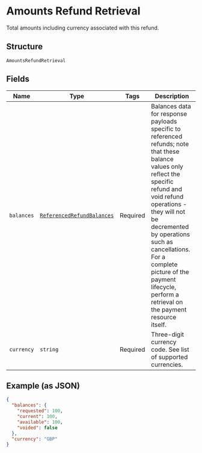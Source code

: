 
# Amounts Refund Retrieval

Total amounts including currency associated with this refund.

## Structure

`AmountsRefundRetrieval`

## Fields

| Name | Type | Tags | Description |
|  --- | --- | --- | --- |
| `balances` | [`ReferencedRefundBalances`](../../doc/models/referenced-refund-balances.md) | Required | Balances data for response payloads specific to referenced refunds; note that these balance values only reflect the specific refund and void refund operations - they will not be decremented by operations such as cancellations. For a complete picture of the payment lifecycle, perform a retrieval on the payment resource itself. |
| `currency` | `string` | Required | Three-digit currency code. See list of supported currencies. |

## Example (as JSON)

```json
{
  "balances": {
    "requested": 100,
    "current": 100,
    "available": 100,
    "voided": false
  },
  "currency": "GBP"
}
```

